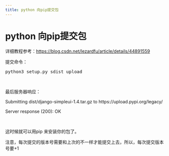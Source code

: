 ```yaml
---
title: python 向pip提交包
---
```


# python 向pip提交包

<p>详细教程参考：<a href="https://blog.csdn.net/lezardfu/article/details/44891559" target="_blank" textvalue="https://blog.csdn.net/lezardfu/article/details/44891559" rel="noopener">https://blog.csdn.net/lezardfu/article/details/44891559</a> </p><p>提交命令：</p><pre class="brush:bash;toolbar:false;">python3&nbsp;setup.py&nbsp;sdist&nbsp;upload</pre><p><br/></p><p>最后服务器响应：</p><p>Submitting dist/django-simpleui-1.4.tar.gz to https://upload.pypi.org/legacy/</p><p>Server response (200): OK</p><p><br/></p><p>这时候就可以用pip 来安装你的包了。</p><p>注意，每次提交的版本号需要和上次的不一样才能提交上去，所以，每次提交版本号要+1</p><p><br/></p>


